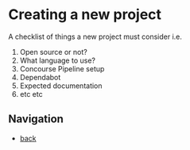 # Creating a new project

A checklist of things a new project must consider i.e.

1. Open source or not?
2. What language to use?
3. Concourse Pipeline setup
4. Dependabot
5. Expected documentation
6. etc etc

## Navigation

- [back](../)